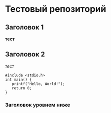 # Тестовый репозиторий

## Заголовок 1

**тест**

## Заголовок 2

_тест_

```
#include <stdio.h>
int main() {
   printf("Hello, World!");
   return 0;
}
```

### Заголовок уровнем ниже